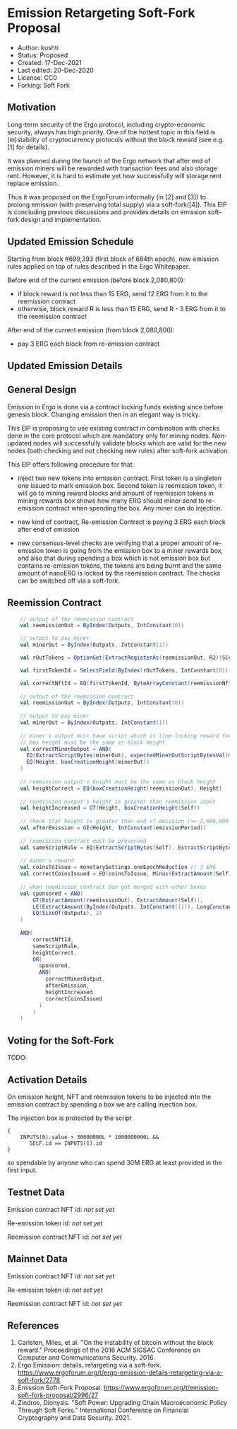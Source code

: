 Emission  Retargeting Soft-Fork Proposal
========================================

* Author: kushti
* Status: Proposed
* Created: 17-Dec-2021
* Last edited: 20-Dec-2020
* License: CC0
* Forking: Soft Fork


Motivation 
----------

Long-term security of the Ergo protocol, including crypto-economic security, always has high priority. 
 One of the hottest topic in this field is (in)stability of cryptocurrency protocols without the block 
 reward (see e.g. [1] for details). 
 
It was planned during the launch of the Ergo network that after end of emission miners will be rewarded with 
transaction fees and also storage rent. However, it is hard to estimate yet how successfully will storage rent replace
emission. 

Thus it was proposed on the ErgoForum informally (in [2] and [3]) to prolong emission (with preserving total supply) 
via a soft-fork([4]). This EIP is concluding previous discussions and provides details on emission soft-fork 
design and implementation.

Updated Emission Schedule
-------------------------

Starting from block #699,393 (first block of 684th epoch), new emission rules applied on top of rules described in the 
Ergo Whitepaper.

Before end of the current emission (before block 2,080,800):

* if block reward is not less than 15 ERG, send 12 ERG from it to the reemission contract
* otherwise, block reward R is less than 15 ERG, send R - 3 ERG from it to the reemission contract

After end of the current emission (from block 2,080,800):

* pay 3 ERG each block from re-emission contract

Updated Emission Details
------------------------



General Design
--------------

Emission in Ergo is done via a contract locking funds existing since before genesis block. Changing emission then in
an elegant way is tricky. 

This EIP is proposing to use existing contract in combination with checks done in the core protocol which are mandatory 
only for mining nodes. Non-updated nodes will successfully validate blocks which are valid for the new nodes (both 
checking and not checking new rules) after soft-fork activation.

This EIP offers following procedure for that:

* inject two new tokens into emission contract. First token is a singleton one issued to mark emission box. Second token
is reemission token, it will go to mining reward blocks and amount of reemission tokens in mining rewards box shows how 
many ERG should miner send to re-emission contract when spending the box. Any miner can do injection.

* new kind of contract, Re-emission Contract is paying 3 ERG each block after end of emission

* new consensus-level checks are verifying that a proper amount of re-emission token is going from the emission box to 
a miner rewards box, and also that during spending a box which is not emission box but contains re-emission tokens, 
the tokens are being burnt and the same amount of nanoERG is locked by the reemission contract. 
The checks can be switched off via a soft-fork.

 

Reemission Contract
-------------------

```scala
    // output of the reemission contract
    val reemissionOut = ByIndex(Outputs, IntConstant(0))

    // output to pay miner
    val minerOut = ByIndex(Outputs, IntConstant(1))

    val rOutTokens = OptionGet(ExtractRegisterAs(reemissionOut, R2)(SCollection(STuple(SCollection(SByte), SLong))))

    val firstTokenId = SelectField(ByIndex(rOutTokens, IntConstant(0)), 0.toByte)

    val correctNftId = EQ(firstTokenId, ByteArrayConstant(reemissionNftId))
    
    // output of the reemission contract
    val reemissionOut = ByIndex(Outputs, IntConstant(0))
    
    // output to pay miner
    val minerOut = ByIndex(Outputs, IntConstant(1))
    
    // miner's output must have script which is time-locking reward for miner's pubkey
    // box height must be the same as block height
    val correctMinerOutput = AND(
      EQ(ExtractScriptBytes(minerOut), expectedMinerOutScriptBytesVal(monetarySettings.minerRewardDelay, MinerPubkey)),
      EQ(Height, boxCreationHeight(minerOut))
    )
    
    // reemission output's height must be the same as block height
    val heightCorrect = EQ(boxCreationHeight(reemissionOut), Height)
    
    // reemission output's height is greater than reemission input
    val heightIncreased = GT(Height, boxCreationHeight(Self))
    
    // check that height is greater than end of emission (>= 2,080,800 for the mainnet)
    val afterEmission = GE(Height, IntConstant(emissionPeriod))
    
    // reemission contract must be preserved
    val sameScriptRule = EQ(ExtractScriptBytes(Self), ExtractScriptBytes(reemissionOut))
    
    // miner's reward
    val coinsToIssue = monetarySettings.oneEpochReduction // 3 ERG
    val correctCoinsIssued = EQ(coinsToIssue, Minus(ExtractAmount(Self), ExtractAmount(reemissionOut)))
    
    // when reemission contract box got merged with other boxes
    val sponsored = AND(
        GT(ExtractAmount(reemissionOut), ExtractAmount(Self)),
        LE(ExtractAmount(ByIndex(Outputs, IntConstant(1))), LongConstant(10000000)), // 0.01 ERG
        EQ(SizeOf(Outputs), 2)
    )
    
    AND(
        correctNftId,
        sameScriptRule,
        heightCorrect,
        OR(
          sponsored,
          AND(
            correctMinerOutput,
            afterEmission,
            heightIncreased,
            correctCoinsIssued
          )
        )
    )
```

Voting for the Soft-Fork
------------------------

TODO: 

Activation Details
------------------

On emission height, NFT and reemission tokens to be injected into the emission contract by spending
a box we are calling injection box.

The injection box is protected by the script 

```
{
    INPUTS(0).value > 30000000L * 1000000000L &&
       SELF.id == INPUTS(1).id 
}
```

so spendable by anyone who can spend 30M ERG at least provided in the first input. 

Testnet Data
------------ 

Emission contract NFT id: *not set yet*

Re-emission token id: *not set yet*

Reemission contract NFT id: *not set yet*


Mainnet Data
------------

Emission contract NFT id: *not set yet*

Re-emission token id: *not set yet*

Reemission contract NFT id: *not set yet*


References
----------

1. Carlsten, Miles, et al. "On the instability of bitcoin without the block reward." Proceedings of the 2016 ACM SIGSAC Conference on Computer and Communications Security. 2016.
2. Ergo Emission: details, retargeting via a soft-fork. https://www.ergoforum.org/t/ergo-emission-details-retargeting-via-a-soft-fork/2778
3. Emission Soft-Fork Proposal. https://www.ergoforum.org/t/emission-soft-fork-proposal/2996/27
4. Zindros, Dionysis. "Soft Power: Upgrading Chain Macroeconomic Policy Through Soft Forks." International Conference on Financial Cryptography and Data Security. 2021.